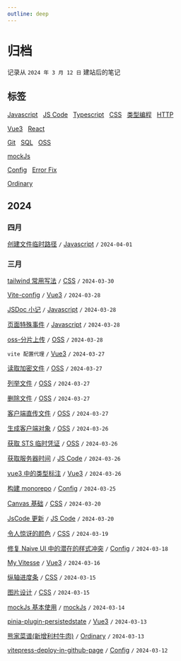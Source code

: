 ```yaml
---
outline: deep
---
```


<script setup>
import { ref, computed, onMounted } from 'vue'

/* 三月数据 */
const MAR = ref(new Array(31).fill(0))
const marMax = ref(0)
const marDate = [12, 13, 13, 14, 15, 15, 16, 18, 19, 20, 20, 25, 26, 26, 26, 26, 27, 27, 27, 27, 27, 28, 28, 28, 28, 30]

/* 四月数据 */
const APRI = ref(new Array(30).fill(0))
const apriMax = ref(0)
const apriDate = [1]

/**
 * 月份数据转化成 color: 
 * 深灰色(不属于这个月的数据)
 * 浅灰色(文章数为 0 的日期)
 * 浅绿(小于每日平均文章数且不等于 0 的日期)
 * 次绿(大于每日平均文章数的日期)
 * 深绿(最大文章数的日期)
 */
const monColor = computed(() => {
  return (firstDay, lastDay, MON, monDate, monMax) => {
    const fDay = new Date(firstDay).getDay()
    const prefixLength = fDay === 0 ? 6 : fDay - 1
    const prefixArr = new Array(prefixLength).fill({ text:'last', color:'#c2c4c3' })

    const lDay = new Date(lastDay).getDay()
    const suffixLength = lDay === 0 ? 0 : 7 - lDay
    const suffixArr = new Array(suffixLength).fill({ text: 'next', color: '#c2c4c3'})

    const arr = new Array(monDate.length).fill(null)
    const fillDay = (new Set(monDate)).size
    MON.map((num, index) => {
      if (num === 0) {
        arr[index] = { text: index+1, color: '#ebedf0' }
      } else if (num === monMax) {
        arr[index] = { text: index+1, color: '#216e39' }
      } else if (num > monDate.length / fillDay) {
        arr[index] = { text: index+1, color: '#30a14e' }
      } else {
        arr[index] = { text: index+1, color: '#9be9a8' }
      }
    })

    const allDay = [...prefixArr, ...arr, ...suffixArr]
    const result = []
    const xLen = 7
    const yLen = allDay.length / 7
    for (let x = 1; x < xLen+1; x++) {
      for (let y = 1; y < yLen+1; y++) {
        result.push(allDay[x+(y-1)*7 - 1])
      }
    }

    return result
  }
})

// 月份初始化
const monthInit = (MON, monDate, monMax) => {
  monDate.map(day => {
    MON.value[day-1]++
  })
  MON.value.map(num => {
    monMax.value = Math.max(monMax.value, num)
  })
}

onMounted(() => {
  monthInit(MAR, marDate, marMax) // 初始化三月
  monthInit(APRI, apriDate, apriMax) // 初始化三月
})
</script>

<style module lang="scss">
.block-container {
  display: flex;
  flex-direction: row;
  flex-wrap: wrap;
  gap: 8px;
  margin-top: 10px;
  max-width: 92px;
}

.block {
  width: 12px;
  height: 12px;
  border-radius: 2.5px;
  cursor: pointer;
}
</style>

# 归档

记录从 `2024 年 3 月 12 日` 建站后的笔记

## 标签

[Javascript](/javascript/event-loop) &nbsp;
[JS Code](/javascript/wapper-for-websocket-vue3) &nbsp;
[Typescript](/typescript/basic-object-and-function) &nbsp;
[CSS](/css/gradient-color) &nbsp;
[类型编程](/typescript/internal-tool-type) &nbsp;
[HTTP](/http/HTTP-request-and-response-header) <Badge type="tip" text="前端基础" />

[Vue3](/vue3/get-component-instance-in-setup) &nbsp;
[React](/react/avoid-mutation) <Badge type="tip" text="框架" />

[Git](/git/01-git-pull-repository) &nbsp;
[SQL](/sql/my-sql-single-table-operation) &nbsp;
[OSS](/oss/get-sts) <Badge type="tip" text="工具" />

[mockJs](/3-party-library/how-to-use-mockjs) <Badge type="tip" text="第三方库" />

[Config](/config/off-hibernate) &nbsp;
[Error Fix](/fix/nvm-president-problem-for-mac) <Badge type="tip" text="杂项" />

[Ordinary](/ordinary/What-marriage-brings-to-me) <Badge type="tip" text="杂谈" />

## 2024

### 四月

<div :class="$style['block-container']">
  <div
    v-for="item in monColor('2024-04-01', '2024-04-30', APRI, apriDate, apriMax)"
    :class="$style.block" :style="{backgroundColor: item.color}"
    :title="item.text"
  >
  </div>
</div>

[创建文件临时路径](/javascript/create-object-url) `/` [Javascript](/javascript/event-loop) `/` `2024-04-01`

### 三月

<div :class="$style['block-container']">
  <div
    v-for="item in monColor('2024-03-01', '2024-03-31', MAR, marDate, marMax)"
    :class="$style.block" :style="{backgroundColor: item.color}"
    :title="item.text"
  >
  </div>
</div>

[tailwind 常用写法](/css/tailwind-basic) <Badge type="warning" text="beta" /> `/` [CSS](/css/gradient-color) `/` `2024-03-30`

[Vite-config](/vue3/vite-config) <Badge type="warning" text="beta" /> `/` [Vue3](/vue3/get-component-instance-in-setup) `/` `2024-03-28`

[JSDoc 小记](/javascript/JSDoc) `/` [Javascript](/javascript/event-loop) `/` `2024-03-28`

[页面特殊事件](/javascript/special-event) `/` [Javascript](/javascript/event-loop) `/` `2024-03-28`

[oss-分片上传](/oss/part-upload) `/` [OSS](/oss/get-sts) `/` `2024-03-28`

`vite 配置代理` <Badge type="danger" text="merged" /> `/` [Vue3](/vue3/get-component-instance-in-setup) `/` `2024-03-27`

[读取加密文件](/oss/read-encryption-file) `/` [OSS](/oss/get-sts) `/` `2024-03-27`

[列举文件](/oss/list-object) `/` [OSS](/oss/get-sts) `/` `2024-03-27`

[删除文件](/oss/delete-object) `/` [OSS](/oss/get-sts) `/` `2024-03-27`

[客户端直传文件](/oss/client-direct-upload) `/` [OSS](/oss/get-sts) `/` `2024-03-27`

[生成客户端对象](/oss/create-client) `/` [OSS](/oss/get-sts) `/` `2024-03-26`

[获取 STS 临时凭证](/oss/get-sts) `/` [OSS](/oss/get-sts) `/` `2024-03-26`

[获取服务器时间](/javascript/get-server-time) `/` [JS Code](/javascript/wapper-for-websocket-vue3) `/` `2024-03-26`

[vue3 中的类型标注](/vue3/vue3-and-typescript) `/` [Vue3](/vue3/get-component-instance-in-setup) `/` `2024-03-26`

[构建 monorepo](/config/create-monorepo) `/` [Config](/config/off-hibernate) `/` `2024-03-25`

[Canvas 基础](/css/canvas-basic) `/` [CSS](/css/gradient-color) `/` `2024-03-20`

[JsCode 更新](/javascript/wapper-for-websocket-vue3) `/` [JS Code](/javascript/wapper-for-websocket-vue3) `/` `2024-03-20`

[令人惊讶的颜色](/css/amazing-color) `/` [CSS](/css/gradient-color) `/` `2024-03-19`

[修复 Naive UI 中的潜在的样式冲突](/config/fix-naive-css-bug) `/` [Config](/config/off-hibernate) `/` `2024-03-18`

[My Vitesse](/vue3/my-vitesse) <Badge type="warning" text="beta" /> `/` [Vue3](/vue3/get-component-instance-in-setup) `/` `2024-03-16`

[纵轴进度条](/css/vertical-progress-bar) `/` [CSS](/css/gradient-color) `/` `2024-03-15`

[图片设计](/css/picture-design) `/` [CSS](/css/gradient-color) `/` `2024-03-15`

[mockJs 基本使用](/3-party-library/how-to-use-mockjs) `/` [mockJs](/3-party-library/how-to-use-mockjs) `/` `2024-03-14`

[pinia-plugin-persistedstate](/vue3/pinia-plugin-persistedstate) `/` [Vue3](/vue3/get-component-instance-in-setup) `/` `2024-03-13`

[熊家菜谱(新增利村牛肉)](/ordinary/cook-menu) `/` [Ordinary](/ordinary/What-marriage-brings-to-me) `/` `2024-03-13`

[vitepress-deploy-in-github-page](/config/vitepress-deploy-in-github-page) `/` [Config](/config/off-hibernate) `/` `2024-03-12`
